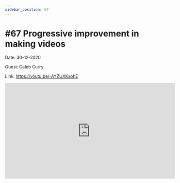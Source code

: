 ```yaml
---
sidebar_position: 67
---
```


# #67 Progressive improvement in making videos 

Date: 30-12-2020

Guest: Caleb Curry

Link: https://youtu.be/-AYZUXKxohE

<iframe width="560" height="315" src="https://www.youtube.com/embed/-AYZUXKxohE" title="YouTube video player" frameborder="0" allow="accelerometer; autoplay; clipboard-write; encrypted-media; gyroscope; picture-in-picture; web-share" allowfullscreen></iframe>